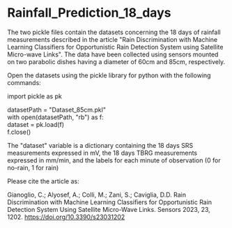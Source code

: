 # Rainfall_Prediction_18_days

The two pickle files contain the datasets concerning the 18 days of rainfall measurements described in the article "Rain Discrimination with Machine Learning Classifiers for Opportunistic Rain Detection System using Satellite Micro-wave Links". The data have been collected using sensors mounted on two parabolic dishes having a diameter of 60cm and 85cm, respectively.  

Open the datasets using the pickle library for python with the following commands:

import pickle as pk  

datasetPath = "Dataset_85cm.pkl"  
with open(datasetPath, "rb") as f:  
    dataset = pk.load(f)  
    f.close()  
   
The "dataset" variable is a dictionary containing the 18 days SRS measurements expressed in mV, the 18 days TBRG measurements expressed in mm/min, and the labels for each minute of observation (0 for no-rain, 1 for rain)

Please cite the article as:

Gianoglio, C.; Alyosef, A.; Colli, M.; Zani, S.; Caviglia, D.D. Rain Discrimination with Machine Learning Classifiers for Opportunistic Rain Detection System Using Satellite Micro-Wave Links. Sensors 2023, 23, 1202. https://doi.org/10.3390/s23031202
